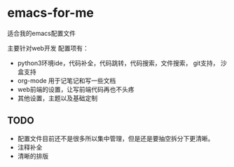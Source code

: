 # emacs-for-me
适合我的emacs配置文件

主要针对web开发
配置项有：
- python3环境ide，代码补全，代码跳转，代码搜索，文件搜索， git支持， 沙盒支持
- org-mode 用于记笔记和写一些文档
- web前端的设置，让写前端代码再也不头疼
- 其他设置，主题以及基础定制

## TODO
- 配置文件目前还不是很多所以集中管理，但是还是要抽空拆分下更清晰。
- 注释补全
- 清晰的排版
